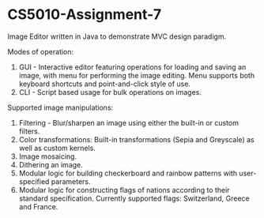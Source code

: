 # CS5010-Assignment-7

Image Editor written in Java to demonstrate MVC design paradigm.

Modes of operation:
1. GUI - Interactive editor featuring operations for loading and saving an image, with menu for performing the image editing. Menu supports both keyboard shortcuts and point-and-click style of use.
2. CLI - Script based usage for bulk operations on images.

Supported image manipulations:
1. Filtering - Blur/sharpen an image using either the built-in or custom filters.
2. Color transformations: Built-in transformations (Sepia and Greyscale) as well as custom kernels.
3. Image mosaicing.
4. Dithering an image.
5. Modular logic for building checkerboard and rainbow patterns with user-specified parameters.
6. Modular logic for constructing flags of nations according to their standard specification. Currently supported flags: Switzerland, Greece and France.
